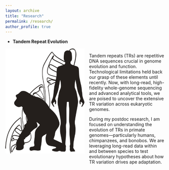 ```yaml
---
layout: archive
title: "Research"
permalink: /research/
author_profile: true
---
```


- **Tandem Repeat Evolution**
<div style="display: flex; align-items: flex-start;">
  <img src="images/human_chimp_dna.png" alt="" width="250" style="margin-right: 15px;">
  <div>
    <p>
      Tandem repeats (TRs) are repetitive DNA sequences crucial in genome evolution and function.
      Technological limitations held back our grasp of these elements until recently. Now, with long-read, high-fidelity whole-genome sequencing and advanced analytical tools, we are poised to uncover the extensive TR variation across eukaryotic genomes.
    </p>
    <p>
      During my postdoc research, I am focused on understanding the evolution of TRs in primate genomes—particularly humans, chimpanzees, and bonobos.
      We are leveraging long-read data within and between species to test evolutionary hypotheses about how TR variation drives ape adaptation.
    </p>
  </div>
</div>

